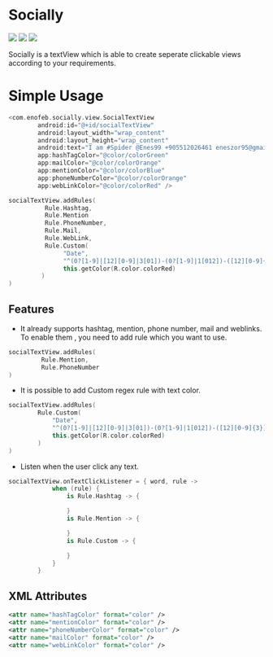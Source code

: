Socially
===============
<a href="http://developer.android.com/index.html" target="_blank"><img src="https://img.shields.io/badge/platform-android-green.svg"/></a>
<a href="https://android-arsenal.com/api?level=15" target="_blank"><img src="https://img.shields.io/badge/API-21%2B-green.svg?style=flat"/></a>
<a href="http://opensource.org/licenses/MIT" target="_blank"><img src="https://img.shields.io/badge/License-MIT-blue.svg?style=flat"/></a>

Socially is a textView which is able to create seperate clickable views according to your requirements.

# Simple Usage

```kotlin
<com.enofeb.socially.view.SocialTextView
        android:id="@+id/socialTextView"
        android:layout_width="wrap_content"
        android:layout_height="wrap_content"
        android:text="I am #Spider @Enes99 +905512026461 eneszor95@gmail.com https://www.facebook.com/"
        app:hashTagColor="@color/colorGreen"
        app:mailColor="@color/colorOrange"
        app:mentionColor="@color/colorBlue"
        app:phoneNumberColor="@color/colorOrange"
        app:webLinkColor="@color/colorRed" />
```

```kotlin
socialTextView.addRules(
          Rule.Hashtag,
          Rule.Mention
          Rule.PhoneNumber,
          Rule.Mail,
          Rule.WebLink,
          Rule.Custom(
               "Date",
               "^(0?[1-9]|[12][0-9]|3[01])-(0?[1-9]|1[012])-([12][0-9]{3})$",
               this.getColor(R.color.colorRed)
         )
)
```

## Features
* It already supports hashtag, mention, phone number, mail and weblinks. To enable them , you need to add rule which you want to use.
```kotlin
socialTextView.addRules(
         Rule.Mention,
         Rule.PhoneNumber
)
```
* It is possible to add Custom regex rule with text color.
```kotlin
socialTextView.addRules(
        Rule.Custom(
            "Date",
            "^(0?[1-9]|[12][0-9]|3[01])-(0?[1-9]|1[012])-([12][0-9]{3})$",
            this.getColor(R.color.colorRed)
        )
)
```
* Listen when the user click any text.
```kotlin
socialTextView.onTextClickListener = { word, rule ->
            when (rule) {
                is Rule.Hashtag -> {

                }
                is Rule.Mention -> {

                }
                is Rule.Custom -> {

                }
            }
        }
```
## XML Attributes

```xml
<attr name="hashTagColor" format="color" />
<attr name="mentionColor" format="color" />
<attr name="phoneNumberColor" format="color" />
<attr name="mailColor" format="color" />
<attr name="webLinkColor" format="color" />
```
